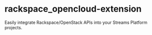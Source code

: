 # rackspace_opencloud-extension
Easily integrate Rackspace/OpenStack APIs into your Streams Platform projects.
